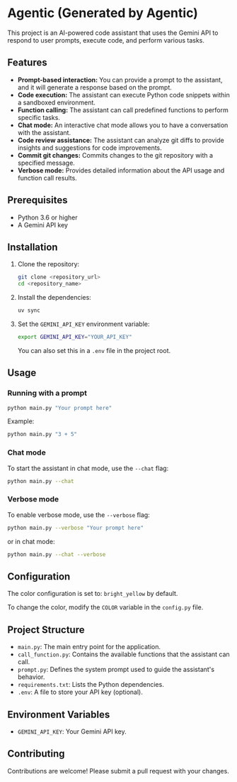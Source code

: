 # Agentic (Generated by Agentic)

This project is an AI-powered code assistant that uses the Gemini API to respond to user prompts, execute code, and perform various tasks.

## Features

- **Prompt-based interaction:** You can provide a prompt to the assistant, and it will generate a response based on the prompt.
- **Code execution:** The assistant can execute Python code snippets within a sandboxed environment.
- **Function calling:** The assistant can call predefined functions to perform specific tasks.
- **Chat mode:** An interactive chat mode allows you to have a conversation with the assistant.
- **Code review assistance:** The assistant can analyze git diffs to provide insights and suggestions for code improvements.
- **Commit git changes:** Commits changes to the git repository with a specified message.
- **Verbose mode:** Provides detailed information about the API usage and function call results.

## Prerequisites

- Python 3.6 or higher
- A Gemini API key

## Installation

1.  Clone the repository:

    ```bash
    git clone <repository_url>
    cd <repository_name>
    ```

2.  Install the dependencies:

    ```bash
    uv sync
    ```

3.  Set the `GEMINI_API_KEY` environment variable:

    ```bash
    export GEMINI_API_KEY="YOUR_API_KEY"
    ```

    You can also set this in a `.env` file in the project root.

## Usage

### Running with a prompt

```bash
python main.py "Your prompt here"
```

Example:

```bash
python main.py "3 + 5"
```

### Chat mode

To start the assistant in chat mode, use the `--chat` flag:

```bash
python main.py --chat
```

### Verbose mode

To enable verbose mode, use the `--verbose` flag:

```bash
python main.py --verbose "Your prompt here"
```

or in chat mode:

```bash
python main.py --chat --verbose
```

## Configuration

The color configuration is set to: `bright_yellow` by default.

To change the color, modify the `COLOR` variable in the `config.py` file.

## Project Structure

- `main.py`: The main entry point for the application.
- `call_function.py`: Contains the available functions that the assistant can call.
- `prompt.py`: Defines the system prompt used to guide the assistant's behavior.
- `requirements.txt`: Lists the Python dependencies.
- `.env`: A file to store your API key (optional).

## Environment Variables

- `GEMINI_API_KEY`: Your Gemini API key.

## Contributing

Contributions are welcome! Please submit a pull request with your changes.
